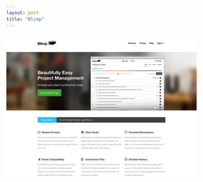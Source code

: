 ```yaml
---
layout: post
title: "Blimp"
---
```


<a class="thumbnail" href="http://getblimp.com/" target="_blank">
  <img src="/screenshots/blimp.jpg">
</a>
